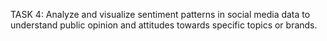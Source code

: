 TASK 4:
Analyze and visualize sentiment patterns in social media data to understand public opinion and attitudes towards specific topics or brands.
